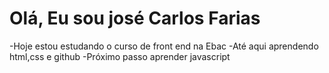 # Olá, Eu sou josé Carlos Farias

-Hoje  estou estudando o curso de front end na Ebac
-Até aqui aprendendo html,css e github
-Próximo passo aprender javascript



<!---
fariascarlos/fariascarlos is a ✨ special ✨ repository because its `README.md` (this file) appears on your GitHub profile.
You can click the Preview link to take a look at your changes.
--->
